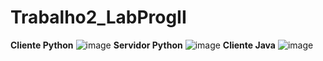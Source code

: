 # Trabalho2_LabProgII


**Cliente Python**
![image](https://user-images.githubusercontent.com/89489900/205523263-bcfc989c-2760-414b-874f-b939f758106f.png)
**Servidor Python**
![image](https://user-images.githubusercontent.com/89489900/205523281-057c0f27-5fc9-4d29-aae4-c23401ef2ee8.png)
**Cliente Java**
![image](https://user-images.githubusercontent.com/89489900/205523296-8dbbfebf-b970-4b5d-baca-7b49db88dfe6.png)
